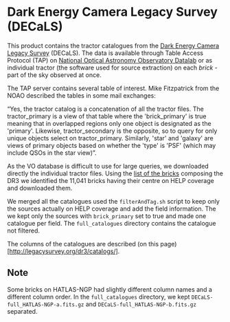 Dark Energy Camera Legacy Survey (DECaLS)
=========================================

This product contains the tractor catalogues from the [Dark Energy Camera Legacy
Survey](http://legacysurvey.org/decamls/) (DECaLS).  The data is available
through Table Access Protocol (TAP) on [National Optical Astronomy Observatory
Datalab](http://datalab.noao.edu) or as individual tractor (the software used
for source extraction) on each *brick* - part of the sky observed at once.

The TAP server contains several table of interest.  Mike Fitzpatrick from the
NOAO described the tables in some mail exchanges:

“Yes, the tractor catalog is a concatenation of all the tractor files.  The
tractor_primary is a view of that table where the 'brick_primary' is true
meaning that in overlapped regions only one object is designated as the
'primary'.  Likewise, tractor_secondary is the opposite, so to query for
only unique objects select on tractor_primary.  Similarly, 'star' and
'galaxy' are views of primary objects based on whether the 'type' is 'PSF'
(which may include QSOs in the star view)”.

As the VO database is difficult to use for large queries, we downloaded directly
the individual tractor files. Using the [list of the
bricks](http://portal.nersc.gov/project/cosmo/data/legacysurvey/dr3/survey-bricks-dr3.fits.gz)
composing the DR3 we identified the 11,041 bricks having their centre on HELP
coverage and downloaded them.

We merged all the catalogues used the `filterAndTag.sh` script to keep only the
sources actually on HELP coverage and add the field information.  The we kept
only the sources with `brick_primary` set to true and made one catalogue per
field. The `full_catalogues` directory contains the catalogue not filtered.

The columns of the catalogues are described (on this
page)[http://legacysurvey.org/dr3/catalogs/].

## Note

Some bricks on HATLAS-NGP had slightly different column names and a different
column order.  In the `full_catalogues` directory, we kept
`DECaLS-full_HATLAS-NGP-a.fits.gz` and `DECaLS-full_HATLAS-NGP-b.fits.gz`
separated.
